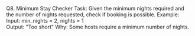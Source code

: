 Q8. Minimum Stay Checker
Task:
Given the minimum nights required and the number of nights requested, check if booking is possible.
Example:
Input: min_nights = 2, nights = 1  
Output: "Too short"
Why: Some hosts require a minimum number of nights.